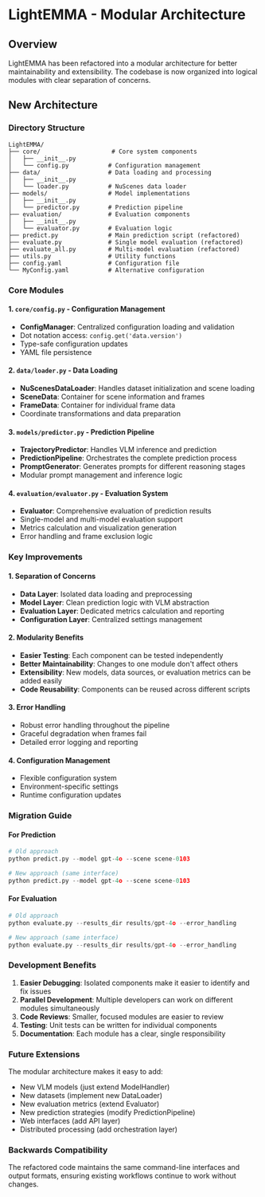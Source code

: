 # LightEMMA - Modular Architecture

## Overview

LightEMMA has been refactored into a modular architecture for better maintainability and extensibility. The codebase is now organized into logical modules with clear separation of concerns.

## New Architecture

### Directory Structure
```
LightEMMA/
├── core/                    # Core system components
│   ├── __init__.py
│   └── config.py           # Configuration management
├── data/                   # Data loading and processing
│   ├── __init__.py
│   └── loader.py           # NuScenes data loader
├── models/                 # Model implementations
│   ├── __init__.py
│   └── predictor.py        # Prediction pipeline
├── evaluation/             # Evaluation components
│   ├── __init__.py
│   └── evaluator.py        # Evaluation logic
├── predict.py              # Main prediction script (refactored)
├── evaluate.py             # Single model evaluation (refactored)
├── evaluate_all.py         # Multi-model evaluation (refactored)
├── utils.py                # Utility functions
├── config.yaml             # Configuration file
└── MyConfig.yaml           # Alternative configuration
```

### Core Modules

#### 1. `core/config.py` - Configuration Management
- **ConfigManager**: Centralized configuration loading and validation
- Dot notation access: `config.get('data.version')`
- Type-safe configuration updates
- YAML file persistence

#### 2. `data/loader.py` - Data Loading
- **NuScenesDataLoader**: Handles dataset initialization and scene loading
- **SceneData**: Container for scene information and frames
- **FrameData**: Container for individual frame data
- Coordinate transformations and data preparation

#### 3. `models/predictor.py` - Prediction Pipeline
- **TrajectoryPredictor**: Handles VLM inference and prediction
- **PredictionPipeline**: Orchestrates the complete prediction process
- **PromptGenerator**: Generates prompts for different reasoning stages
- Modular prompt management and inference logic

#### 4. `evaluation/evaluator.py` - Evaluation System
- **Evaluator**: Comprehensive evaluation of prediction results
- Single-model and multi-model evaluation support
- Metrics calculation and visualization generation
- Error handling and frame exclusion logic

### Key Improvements

#### 1. Separation of Concerns
- **Data Layer**: Isolated data loading and preprocessing
- **Model Layer**: Clean prediction logic with VLM abstraction
- **Evaluation Layer**: Dedicated metrics calculation and reporting
- **Configuration Layer**: Centralized settings management

#### 2. Modularity Benefits
- **Easier Testing**: Each component can be tested independently
- **Better Maintainability**: Changes to one module don't affect others
- **Extensibility**: New models, data sources, or evaluation metrics can be added easily
- **Code Reusability**: Components can be reused across different scripts

#### 3. Error Handling
- Robust error handling throughout the pipeline
- Graceful degradation when frames fail
- Detailed error logging and reporting

#### 4. Configuration Management
- Flexible configuration system
- Environment-specific settings
- Runtime configuration updates

### Migration Guide

#### For Prediction
```python
# Old approach
python predict.py --model gpt-4o --scene scene-0103

# New approach (same interface)
python predict.py --model gpt-4o --scene scene-0103
```

#### For Evaluation
```python
# Old approach
python evaluate.py --results_dir results/gpt-4o --error_handling

# New approach (same interface)
python evaluate.py --results_dir results/gpt-4o --error_handling
```

### Development Benefits

1. **Easier Debugging**: Isolated components make it easier to identify and fix issues
2. **Parallel Development**: Multiple developers can work on different modules simultaneously
3. **Code Reviews**: Smaller, focused modules are easier to review
4. **Testing**: Unit tests can be written for individual components
5. **Documentation**: Each module has a clear, single responsibility

### Future Extensions

The modular architecture makes it easy to add:
- New VLM models (just extend ModelHandler)
- New datasets (implement new DataLoader)
- New evaluation metrics (extend Evaluator)
- New prediction strategies (modify PredictionPipeline)
- Web interfaces (add API layer)
- Distributed processing (add orchestration layer)

### Backwards Compatibility

The refactored code maintains the same command-line interfaces and output formats, ensuring existing workflows continue to work without changes.
